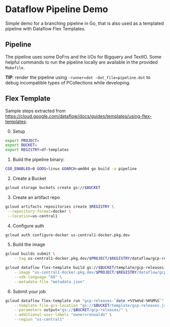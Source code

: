 # Dataflow Pipeline Demo

Simple demo for a branching pipeline in Go, that is also
used as a templated pipeline with Dataflow Flex Templates.

## Pipeline

The pipeline uses some DoFns and the I/Os for Bigquery and TextIO.
Some helpful commands to run the pipeline locally are available
in the provided `Makefile`.

**TIP**: render the pipeline using `-runner=dot -dot_file=pipeline.dot`
to debug incompatible types of PCollections while developing.

## Flex Template

Sample steps extracted from https://cloud.google.com/dataflow/docs/guides/templates/using-flex-templates:

0. Setup

```bash
export PROJECT=
export BUCKET=
export REGISTRY=df-templates
```

1. Build the pipeline binary:

```bash
CGO_ENABLED=0 GOOS=linux GOARCH=amd64 go build -o pipeline
```

2. Create a Bucket

```bash
gcloud storage buckets create gs://$BUCKET
```

3. Create an artifact repo

```bash
gcloud artifacts repositories create $REGISTRY \
 --repository-format=docker \
 --location=us-central1
```

4. Configure auth

```bash
gcloud auth configure-docker us-central1-docker.pkg.dev
```

5. Build the image

```bash
gcloud builds submit \
    --tag us-central1-docker.pkg.dev/$PROJECT/$REGISTRY/dataflow/gcp-releases:latest .

gcloud dataflow flex-template build gs://$BUCKET/template/gcp-releases.json \
    --image "us-central1-docker.pkg.dev/$PROJECT/$REGISTRY/dataflow/gcp-releases:latest" \
    --sdk-language "GO" \
    --metadata-file "metadata.json"
```

6. Submit your job

```bash
gcloud dataflow flex-template run "gcp-releases-`date +%Y%m%d-%H%M%S`" \
    --template-file-gcs-location "gs://$BUCKET/template/gcp-releases.json" \
    --parameters output="gs://$BUCKET/gcp-releases/" \
    --additional-user-labels "owner=ronoaldo" \
    --region "us-central1"
```